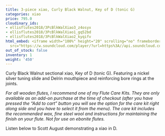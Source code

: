 ```yaml
---
title: 3-piece xiao, Curly Black Walnut, Key of D (tonic G)
categories: xiao
price: 795.0
cloudinary_ids:
- ellisflutes2018/3PcBlkWalXiao3_z4osyx
- ellisflutes2018/3PcBlkWalXiao1_gq52bd
- ellisflutes2018/3PcBlkWalXiao2_kyqifv
html_embed: <iframe width="100%" height="20" scrolling="no" frameborder="no" allow="autoplay"
  src="https://w.soundcloud.com/player/?url=https%3A//api.soundcloud.com/tracks/232506958&color=%23ff5500&inverse=false&auto_play=false&show_user=true"></iframe>
out_of_stock: false
inventory: 1
weight: '450'
---
```


Curly Black Walnut sectional xiao, Key of D (tonic G).  Featuring a nickel silver tuning slide and Delrin mouthpiece and reinforcing bore rings at the joints.

*For all wooden flutes, I recommend one of my Flute Care Kits.  They are only available as an add-on purchase at the time of checkout (after you have pressed the “Add to cart” button you will see the option for the care kit right along side and you have to select it from the menu). The care kit includes the recommended wax, fine steel wool and instructions for maintaining the finish on your flute.  Not for use on ebonite flutes.*

Listen below to Scott August demonstrating a xiao in D.